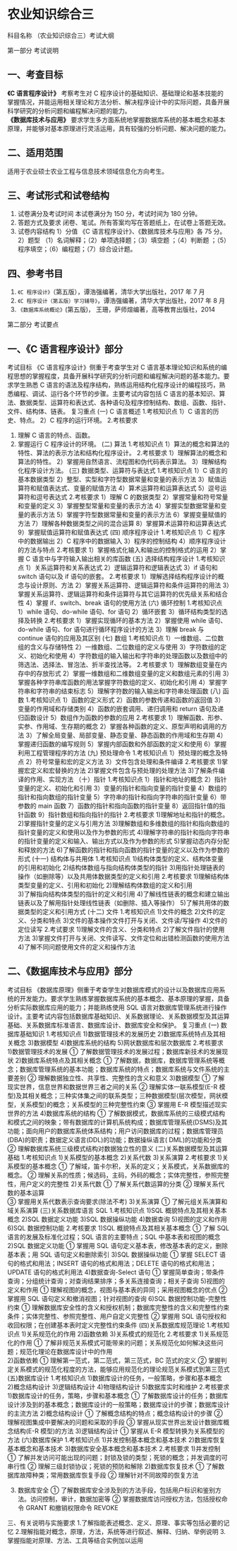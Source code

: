 # 农业知识综合三


科目名称 （农业知识综合三）考试大纲

第一部分 考试说明
## 一、考查目标
**《C 语言程序设计》** 考察考生对 C 程序设计的基础知识、基础理论和基本技能的掌握情况，并能运用相关理论和方法分析、解决程序设计中的实际问题，具备开展科学研究的分析问题和编程解决问题的能力。    
**《数据库技术与应用》** 要求学生多方面系统地掌握数据库系统的基本概念和基本原理，并能够对基本原理进行灵活运用，具有较强的分析问题、解决问题的能力。  
## 二、适用范围
适用于农业硕士农业工程与信息技术领域信息化方向考生。

## 三、考试形式和试卷结构
1. 试卷满分及考试时间
本试卷满分为 150 分，考试时间为 180 分钟。
2. 答题方式及要求
闭卷、笔试。所有答案均写在答题纸上，在试卷上答题无效。
3. 试卷内容结构
1）分值
《C 语言程序设计》、《数据库技术与应用》各 75 分。
2）题型
（1）名词解释；（2）单项选择题；（3）填空题 ；（4）判断题 ；（5）程序填空；（6）编程题；（7）综合设计题。
## 四、参考书目
1. `《C 程序设计》`（第五版），谭浩强编著，清华大学出版社，2017 年 7 月
2. `《C 程序设计（第五版）学习辅导》`，谭浩强编著，清华大学出版社，2017 年 8 月
3. `《数据库系统概论》`(第五版)， 王珊，萨师煊编著，高等教育出版社，2014

第二部分 考试要点

## 一、《C 语言程序设计》部分
考试目标
《C 语言程序设计》侧重于考查学生对 C 语言基本理论知识和系统的编程思想的掌握程度，具备开展科学研究的分析问题和编程解决问题的基本能力。要求学生熟悉 C 语言的语法及程序结构，熟练运用结构化程序设计的编程技巧，熟悉编程、调试、运行各个环节的步骤。主要考试内容包括 C 语言的基本知识、算法、数据类型、运算符和表达式、各种语句及程序控制结构、数组、函数、指针、文件、结构体、链表。
复习重点
(一) C 语言概述 1.考核知识点
1）C 语言的历史、特点。
2）C 程序的运行环境。 2.考核要求

1. 理解 C 语言的特点、函数。
2. 掌握运行 C 程序设计的环境。
   (二) 算法 1.考核知识点
   1）算法的概念和算法的特性、算法的表示方法和结构化程序设计。 2.考核要求
   1）理解算法的概念和算法的特性。
   2）掌握用自然语言、流程图和伪代码表示算法。
   3）理解结构化程序设计方法。
   (三) 数据类型、运算符与表达式 1.考核知识点
   1）C 语言的基本数据类型
   2）整型、实型和字符型数据常量和变量的表示方法
   3）赋值运算符和赋值表达式、变量的赋值方法
   4）算术运算符和运算表达式
   5）逗号运算符和逗号表达式 2.考核要求
   1）理解 C 的数据类型
   2）掌握常量和符号常量和变量的定义
   3）掌握整型常量和变量的表示方法
   4）掌握实型数据常量和变量的表示方法
   5）掌握字符型数据常量和变量的表示方法
   6）掌握变量赋值的方法
   7）理解各种数据类型之间的混合运算
   8）掌握算术运算符和运算表达式
   9）掌握赋值运算符和赋值表达式
   (四) 顺序程序设计 1.考核知识点
   1）C 程序中的数据输出
   2）C 程序中的数据输入
   3）程序的控制结构
   4）顺序程序设计的方法与特点 2.考核要求
   1）掌握格式化输入和输出的控制格式的运用
   2）掌握 C 语言中与字符输入输出相关的库函数
   (五) 选择结构程序设计 1.考核知识点
   1）关系运算符和关系表达式
   2）逻辑运算符和逻辑表达式
   3）if 语句和 switch 语句以及 if 语句的嵌套。 2.考核要求
   1）理解选择结构程序设计的概念与设计原则、方法
   2）掌握关系运算符、逻辑运算符和条件运算符的用法
   3）掌握关系运算符、逻辑运算符和条件运算符与其它运算符的优先级关系和结合性
   4）掌握 if、switch、break 语句的使用方法
   (六) 循环控制 1.考核知识点
   1）while 语句、do-while 语句、for 语句
   2）循环嵌套
   3）循环结构类型的选择及转换 2.考核要求
   1）掌握实现循环的基本方法
   2）掌握使用 while 语句、do-while 语句、for 语句进行循环程序设计的方法
   3）理解 break 与 continue 语句的应用及其区别
   (七) 数组 1.考核知识点
   1）一维数组、二位数组的含义与存储特性
   2）一维数组、二位数组的定义与使用
   3）字符数组的定义、初始化和使用
   4）字符数组的输入输出和字符串的处理函数以及数组中的筛选法、选择法、冒泡法、折半查找法等。 2.考核要求
   1）理解数组变量在内存中的存放形式
   2）掌握一维数组和二维数组变量的定义和数组元素的引用
   3）掌握各种字符串库函数的用法掌握字符数组的定义、初始化和引用
   4）掌握字符串和字符串的结束标志
   5）理解字符数的输入输出和字符串处理函数
   (八) 函数 1.考核知识点
   1）函数的定义形式
   2）函数的参数传递和函数的返回值
   3）变量的作用域和存储类别
   4）函数的嵌套调用、递归调用和 return 语句及递归函数设计
   5）数组作为函数的参数的应用 2.考核要求
   1）理解函数、形参、实参、作用域、生存期的概念
   2）掌握各种函数的定义、原型声明和调用的方法
   3）了解全局变量、局部变量、静态变量、静态函数的作用域和生存期
   4）掌握递归函数的编写规则
   5）掌握内部函数和外部函数的定义和使用
   6）掌握利用工程管理程序的方法
   (九) 预处理命令 1.考核知识点
   1）预处理的概念及特点
   2）符号常量和宏的定义方法
   3）文件包含处理和条件编译 2.考核要求 1)掌握宏定义和宏替换的方法 2)掌握文件包含与预处理的处理方法 3)了解条件编译的作用、实现方法
   （十）指针 1.考核知识点
   1）指针和地址的概念
   2）指针变量的定义、初始化和引用
   3）变量的指针和指向变量的指针变量
   4）数组的指针和指向数组的指针变量
   5）字符串的指针和指向字符串的指针变量
   6）带参数的 main 函数
   7）函数的指针和指向函数的指针变量
   8）返回指针值的指针函数
   9）指针数组和指向指针的指针 2.考核要求 1)理解地址和指针的概念。 2)掌握指针变量的定义与引用方法 3)理解数组和多维数组的指针和指向数组的指针变量的定义和使用以及作为参数的形式 4)理解字符串的指针和指向字符串的指针变量的定义和输入、输出方式以及作为参数的形式 5)掌握动态内存分配和释放的方法 6)了解函数的指针和指向函数的指针变量的定义以及作为参数的形式
   (十一) 结构体与共用体 1.考核知识点 1)结构体类型的定义、结构体变量的引用和初始化 2)结构体数组与指向结构体类型的指针 3)用指针处理链表的操作（如删除等）以及共用体数据类型的定义和引用 2.考核要求 1)理解结构体类型变量的定义、引用和初始化 2)理解结构体数组的定义和引用  
   3)了解指向结构体类型的指针的定义和引用 4)了解线性链表的概念和建立输出链表以及了解用指针处理线性链表（如删除、插入等操作） 5)了解共用体的数据类型的定义和引用方式
   (十二) 文件 1.考核知识点 1)文件的概念 2)文件的定义、分类和特点 3)文件的基本操作文件打开与关闭、文件读/写操作 4)文件的定位读写 2.考试要求 1)理解文件的含义、分类和特点 2)了解文件指针的使用方法 3)掌握文件打开与关闭、文件读写、文件定位和出错检测函数的使用方法 4)了解不同问题使用文件的定义和操作方法

## 二、《数据库技术与应用》部分
考试目标
《数据库原理》侧重于考查学生对数据库模式的设计以及数据库应用系统的开发能力。要求学生熟练掌握数据库系统的基本概念、基本原理的掌握，具备分析实际数据库应用的能力；并能熟练使用 SQL 语言对数据库管理系统进行操作设计。主要考试内容包括数据库基础知识、关系数据理论、关系数据模型及其运算基础、关系数据库标准语言、数据库设计、数据库安全和保护。
复习重点
(一) 数据库基础知识 1.考核知识点 1)数据管理技术的发展历史 2)数据库系统特点及其相关概念 3)数据模型 4)数据库系统的结构 5)网状数据库和层次数据库 2.考核要求 1)数据管理技术的发展
① 了解数据管理技术的发展过程；数据库新技术的发展现状 2)数据库系统特点及其相关概念
① 了解数据，数据库，数据库管理系统等概念；数据库管理系统的基本功能；数据库系统的特点；数据库系统与文件系统的主要差别
② 理解数据独立性、共享性、完整性的含义和意义 3)数据模型
① 了解现实世界，信息世界和数据世界三者之间的关系
② 理解实体一联系模型(E-R 模型)及其相关概念；三种实体集之间的联系类型；三种数据模型(层次模型，网状模型，关系模型)的概念；关系模型的三种完整性约束
③ 掌握用 E-R 模型描述现实世界的方法 4)数据库系统的结构
① 了解数据模式，数据库系统的三级模式结构和模式之间的映象；带有数据库的计算机系统构成；数据库管理系统(DSMS)及其功能；面向用户的数据库系统体系结构；用户访问数据库的过程；数据库管理员(DBA)的职责；数据定义语言(DDL)的功能；数据操纵语言( DML)的功能和分类
② 理解数据库系统三级模式结构对数据独立性的意义
(二)关系数据模型及其运算基础 1.考核知识点 1)关系模型的基本概念 2)关系代数 3)关系演算 2.考核要求 1)关系模型的基本概念
① 了解域，笛卡尔积，关系的定义；关系模式，关系数据库的概念。
② 理解关系的性质；候选码，主码，外码的概念；实体完整性，参照完整性，用户定义的完整性 2)关系代数
① 了解关系代数运算的分类
② 理解关系代数的基本运算  
③ 掌握用关系代数表示查询要求(除法不考) 3)关系演算
① 了解元组关系演算和域关系演算
(三)关系数据库语言 SQL 1.考核知识点
1)SQL 概貌特点及其相关基本概念
2)SQL 数据定义功能
3)SQL 数据操纵功能 4)数据查询 5)视图的定义和作用
6)SQL 数据控制功能 2.考核要求
1)SQL 概貌特点及其相关基本概念
① 了解 SQL 语言的发展及标准化过程；SQL 语言的主要特点；SQL 中基本表和视图的概念
2)SQL 数据定义功能
① 掌握用 SQL 语句定义基本表，修改基本表的定义，删除基本表；用 SQL 语句定义和删除索引
3)SQL 数据操纵功能
① 掌握 SELECT 语句的格式和用法；INSERT 语句的格式和用法；DELETE 语句的格式和用法；UPDATE 语句的格式利用法 4)数据查询-Select 语句
① 掌握简单查询；带条件查询；分组统计查询；对查询结果排序；多关系连接查询；相关子查询 5)视图的定义和作用
① 理解视图的概念，视图与基本表的异同；采用视图概念的优点
② 掌握用 SQL 语句定义和撤消视图；针对视图的查询
6)SQL 数据控制功能-完整性约束
① 理解数据库安全性的含义和授权机制；数据库完整性的含义和完整性约束条件；实体完整性、参照完整性、用户自定义完整性
② 掌握用 SQL 语句授权和收回权限；在创建基本表时定义完整性约束条件
(四)关系数据库规范理论 1.考核知识点 1)关系规范化的作用 2)函数依赖 3)关系模式的规范化 2.考核要求 1)关系规范化的作用
① 了解非规范关系模式可能带来的问题；关系规范化如何解决这些问题；规范化理论在数据库设计中的作用  
2)函数依赖
① 理解第一范式，第二范式，第三范式，BC 范式的定义
② 掌握判定关系模式的规范化程度的方法，能够应用规范化的理论规范关系模式到第三范式
(五)数据库设计 1.考核知识点 1)数据库设计的任务，一般策略，步骤和基本概念 2)概念结构设计 3)逻辑结构设计 4)物理结构设计 5)数据库实时和维护 2.考核要求 1)数据库设计的任务，策略，步骤和基本概念
① 了解数据库设计的任务；数据库设计涉及到的基本概念；数据库设计的一般策略；数据库设计的步骤；数据库设计的主流方法 2)概念结构设计
① 了解概念结构的特点；概念结构设计的步骤
② 理解视图集成中要解决的问题和采取的手段
③ 掌握从现实世界出发设计数据库概念结构(E-R 模型)的方法 3)逻辑结构设计
① 掌握从 E-R 模型转换为关系模型的方法
(六)数据库保护 1.考核知识点 1)并发控制基本概念和基本技术 2)数据库恢复基本概念和基本技术 3)数据库安全基本概念和基本技术 2.考核要求 1)并发控制
① 了解并发访问可能出现的问题；封锁及锁的类型；死锁的概念；并发调度的可串行性
② 理解三级封锁协议；死锁的预防和解除 2)数据库恢复技术
① 了解数据库故障种类；常用数据库恢复手段
② 理解针对不同故障的恢复方法

3. 数据库安全
   ① 了解数据库安全涉及到的方法手段，包括用户标识和鉴别方法。访问控制，审计，数据加密等
   ② 掌握数据库访问授权方法，包括授权命令 GRANT 和撤销权限命令 REVOKE

三、有关说明与实施要求 1.了解指能表述概念、定义、原理、事实等包括必要的记忆 2.理解指能对概念，原理，方法，系统等进行叙述、解释、归纳、举例说明 3.掌握指能对原理、方法、工具等结合实例加以运用
